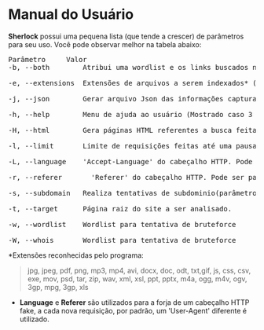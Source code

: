 # Manual do Usuário

**Sherlock** possui uma pequena lista (que tende a crescer) de parâmetros para
seu uso. Você pode observar melhor na tabela abaixo:

<pre>
Parâmetro     Valor
-b, --both        Atribui uma wordlist e os links buscados nas páginas

-e, --extensions  Extensões de arquivos a serem indexados* (em desenvolvimento)

-j, --json        Gerar arquivo Json das informações capturadas (deve informar o nome do arquivo)

-h, --help        Menu de ajuda ao usuário (Mostrado caso 3 ou menos argumentos sejam passados)

-H, --html        Gera páginas HTML referentes a busca feita no domínio (exige nome de um diretório)

-l, --limit       Limite de requisições feitas até uma pausa.

-L, --language	  'Accept-Language' do cabeçalho HTTP. Pode ser passado mais de um locale, separado por vírgula ','

-r, --referer	    'Referer' do cabeçalho HTTP. Pode ser passado mais de um referer, separado por vírgula ','

-s, --subdomain   Realiza tentativas de subdominio(parâmetro -w obrigatório)

-t, --target      Página raiz do site a ser analisado.

-w, --wordlist    Wordlist para tentativa de bruteforce

-W, --whois       Wordlist para tentativa de bruteforce
</pre>

\*Extensões reconhecidas pelo programa:
> jpg, jpeg, pdf, png, mp3, mp4, avi, docx, doc, odt, txt,gif, js, css, csv,
exe, mov, psd, tar, zip, wav, xml, xsl, ppt, pptx, m4a, ogg, m4v, ogv,
3gp, mpg, 3gp, xls

- **Language** e **Referer** são utilizados para a forja de um cabeçalho HTTP fake, a cada nova requisição,
por padrão, um 'User-Agent' diferente é utilizado.
